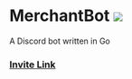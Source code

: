 # MerchantBot ![](https://travis-ci.org/swissChili/MerchantBot.svg?branch=master)
A Discord bot written in Go

### [Invite Link](https://discordapp.com/oauth2/authorize?client_id=468216867878600714&scope=bot&permissions=0)
